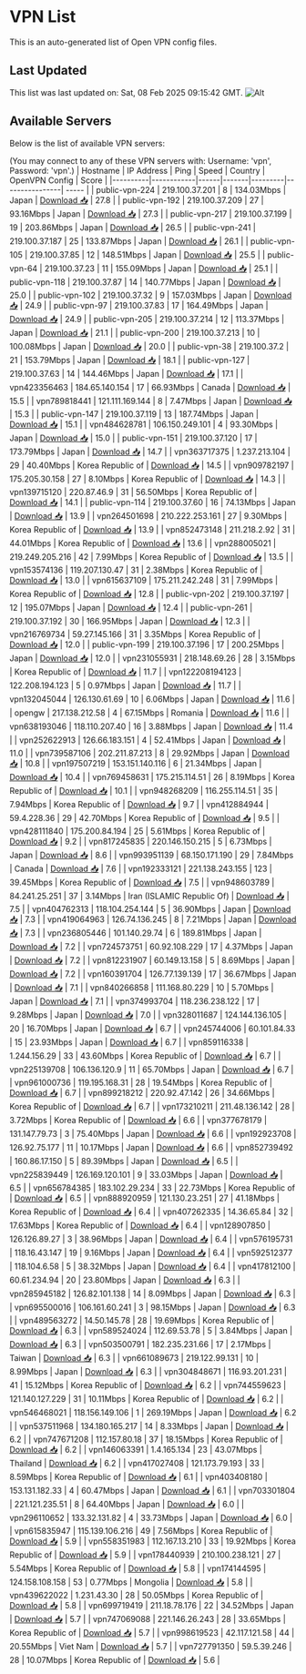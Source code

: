 # VPN List

This is an auto-generated list of Open VPN config files.

## Last Updated

This list was last updated on: Sat, 08 Feb 2025 09:15:42 GMT.
![Alt](https://repobeats.axiom.co/api/embed/186b98318ef1479477931607c1ad7d823f12451f.svg "Repobeats analytics image")

## Available Servers

Below is the list of available VPN servers:

(You may connect to any of these VPN servers with: Username: 'vpn', Password: 'vpn'.)
| Hostname | IP Address | Ping | Speed | Country | OpenVPN Config | Score |
|----------|------------|------|-------|---------|----------------| ----- |
| public-vpn-224 | 219.100.37.201 | 8 | 134.03Mbps | Japan | [Download 📥](./configs/server_0_JP.ovpn) | 27.8 |
| public-vpn-192 | 219.100.37.209 | 27 | 93.16Mbps | Japan | [Download 📥](./configs/server_1_JP.ovpn) | 27.3 |
| public-vpn-217 | 219.100.37.199 | 19 | 203.86Mbps | Japan | [Download 📥](./configs/server_2_JP.ovpn) | 26.5 |
| public-vpn-241 | 219.100.37.187 | 25 | 133.87Mbps | Japan | [Download 📥](./configs/server_3_JP.ovpn) | 26.1 |
| public-vpn-105 | 219.100.37.85 | 12 | 148.51Mbps | Japan | [Download 📥](./configs/server_4_JP.ovpn) | 25.5 |
| public-vpn-64 | 219.100.37.23 | 11 | 155.09Mbps | Japan | [Download 📥](./configs/server_5_JP.ovpn) | 25.1 |
| public-vpn-118 | 219.100.37.87 | 14 | 140.77Mbps | Japan | [Download 📥](./configs/server_6_JP.ovpn) | 25.0 |
| public-vpn-102 | 219.100.37.32 | 9 | 157.03Mbps | Japan | [Download 📥](./configs/server_7_JP.ovpn) | 24.9 |
| public-vpn-97 | 219.100.37.83 | 17 | 164.49Mbps | Japan | [Download 📥](./configs/server_8_JP.ovpn) | 24.9 |
| public-vpn-205 | 219.100.37.214 | 12 | 113.37Mbps | Japan | [Download 📥](./configs/server_9_JP.ovpn) | 21.1 |
| public-vpn-200 | 219.100.37.213 | 10 | 100.08Mbps | Japan | [Download 📥](./configs/server_10_JP.ovpn) | 20.0 |
| public-vpn-38 | 219.100.37.2 | 21 | 153.79Mbps | Japan | [Download 📥](./configs/server_11_JP.ovpn) | 18.1 |
| public-vpn-127 | 219.100.37.63 | 14 | 144.46Mbps | Japan | [Download 📥](./configs/server_12_JP.ovpn) | 17.1 |
| vpn423356463 | 184.65.140.154 | 17 | 66.93Mbps | Canada | [Download 📥](./configs/server_13_CA.ovpn) | 15.5 |
| vpn789818441 | 121.111.169.144 | 8 | 7.47Mbps | Japan | [Download 📥](./configs/server_14_JP.ovpn) | 15.3 |
| public-vpn-147 | 219.100.37.119 | 13 | 187.74Mbps | Japan | [Download 📥](./configs/server_15_JP.ovpn) | 15.1 |
| vpn484628781 | 106.150.249.101 | 4 | 93.30Mbps | Japan | [Download 📥](./configs/server_16_JP.ovpn) | 15.0 |
| public-vpn-151 | 219.100.37.120 | 17 | 173.79Mbps | Japan | [Download 📥](./configs/server_17_JP.ovpn) | 14.7 |
| vpn363717375 | 1.237.213.104 | 29 | 40.40Mbps | Korea Republic of | [Download 📥](./configs/server_18_KR.ovpn) | 14.5 |
| vpn909782197 | 175.205.30.158 | 27 | 8.10Mbps | Korea Republic of | [Download 📥](./configs/server_19_KR.ovpn) | 14.3 |
| vpn139715120 | 220.87.46.9 | 31 | 56.50Mbps | Korea Republic of | [Download 📥](./configs/server_20_KR.ovpn) | 14.1 |
| public-vpn-114 | 219.100.37.60 | 16 | 74.13Mbps | Japan | [Download 📥](./configs/server_21_JP.ovpn) | 13.9 |
| vpn264501698 | 210.222.253.161 | 27 | 9.30Mbps | Korea Republic of | [Download 📥](./configs/server_22_KR.ovpn) | 13.9 |
| vpn852473148 | 211.218.2.92 | 31 | 44.01Mbps | Korea Republic of | [Download 📥](./configs/server_23_KR.ovpn) | 13.6 |
| vpn288005021 | 219.249.205.216 | 42 | 7.99Mbps | Korea Republic of | [Download 📥](./configs/server_24_KR.ovpn) | 13.5 |
| vpn153574136 | 119.207.130.47 | 31 | 2.38Mbps | Korea Republic of | [Download 📥](./configs/server_25_KR.ovpn) | 13.0 |
| vpn615637109 | 175.211.242.248 | 31 | 7.99Mbps | Korea Republic of | [Download 📥](./configs/server_26_KR.ovpn) | 12.8 |
| public-vpn-202 | 219.100.37.197 | 12 | 195.07Mbps | Japan | [Download 📥](./configs/server_27_JP.ovpn) | 12.4 |
| public-vpn-261 | 219.100.37.192 | 30 | 166.95Mbps | Japan | [Download 📥](./configs/server_28_JP.ovpn) | 12.3 |
| vpn216769734 | 59.27.145.166 | 31 | 3.35Mbps | Korea Republic of | [Download 📥](./configs/server_29_KR.ovpn) | 12.0 |
| public-vpn-199 | 219.100.37.196 | 17 | 200.25Mbps | Japan | [Download 📥](./configs/server_30_JP.ovpn) | 12.0 |
| vpn231055931 | 218.148.69.26 | 28 | 3.15Mbps | Korea Republic of | [Download 📥](./configs/server_31_KR.ovpn) | 11.7 |
| vpn122208194123 | 122.208.194.123 | 5 | 0.97Mbps | Japan | [Download 📥](./configs/server_32_JP.ovpn) | 11.7 |
| vpn132045044 | 126.130.61.69 | 10 | 6.06Mbps | Japan | [Download 📥](./configs/server_33_JP.ovpn) | 11.6 |
| opengw | 217.138.212.58 | 4 | 67.15Mbps | Romania | [Download 📥](./configs/server_34_RO.ovpn) | 11.6 |
| vpn638193046 | 118.110.207.40 | 16 | 3.88Mbps | Japan | [Download 📥](./configs/server_35_JP.ovpn) | 11.4 |
| vpn252622913 | 126.66.183.151 | 4 | 52.41Mbps | Japan | [Download 📥](./configs/server_36_JP.ovpn) | 11.0 |
| vpn739587106 | 202.211.87.213 | 8 | 29.92Mbps | Japan | [Download 📥](./configs/server_37_JP.ovpn) | 10.8 |
| vpn197507219 | 153.151.140.116 | 6 | 21.34Mbps | Japan | [Download 📥](./configs/server_38_JP.ovpn) | 10.4 |
| vpn769458631 | 175.215.114.51 | 26 | 8.19Mbps | Korea Republic of | [Download 📥](./configs/server_39_KR.ovpn) | 10.1 |
| vpn948268209 | 116.255.114.51 | 35 | 7.94Mbps | Korea Republic of | [Download 📥](./configs/server_40_KR.ovpn) | 9.7 |
| vpn412884944 | 59.4.228.36 | 29 | 42.70Mbps | Korea Republic of | [Download 📥](./configs/server_41_KR.ovpn) | 9.5 |
| vpn428111840 | 175.200.84.194 | 25 | 5.61Mbps | Korea Republic of | [Download 📥](./configs/server_42_KR.ovpn) | 9.2 |
| vpn817245835 | 220.146.150.215 | 5 | 6.73Mbps | Japan | [Download 📥](./configs/server_43_JP.ovpn) | 8.6 |
| vpn993951139 | 68.150.171.190 | 29 | 7.84Mbps | Canada | [Download 📥](./configs/server_44_CA.ovpn) | 7.6 |
| vpn192333121 | 221.138.243.155 | 123 | 39.45Mbps | Korea Republic of | [Download 📥](./configs/server_45_KR.ovpn) | 7.5 |
| vpn948603789 | 84.241.25.251 | 37 | 3.14Mbps | Iran (ISLAMIC Republic Of) | [Download 📥](./configs/server_46_IR.ovpn) | 7.5 |
| vpn404762313 | 118.104.254.144 | 5 | 36.90Mbps | Japan | [Download 📥](./configs/server_47_JP.ovpn) | 7.3 |
| vpn419064963 | 126.74.136.245 | 8 | 7.21Mbps | Japan | [Download 📥](./configs/server_48_JP.ovpn) | 7.3 |
| vpn236805446 | 101.140.29.74 | 6 | 189.81Mbps | Japan | [Download 📥](./configs/server_49_JP.ovpn) | 7.2 |
| vpn724573751 | 60.92.108.229 | 17 | 4.37Mbps | Japan | [Download 📥](./configs/server_50_JP.ovpn) | 7.2 |
| vpn812231907 | 60.149.13.158 | 5 | 8.69Mbps | Japan | [Download 📥](./configs/server_51_JP.ovpn) | 7.2 |
| vpn160391704 | 126.77.139.139 | 17 | 36.67Mbps | Japan | [Download 📥](./configs/server_52_JP.ovpn) | 7.1 |
| vpn840266858 | 111.168.80.229 | 10 | 5.70Mbps | Japan | [Download 📥](./configs/server_53_JP.ovpn) | 7.1 |
| vpn374993704 | 118.236.238.122 | 17 | 9.28Mbps | Japan | [Download 📥](./configs/server_54_JP.ovpn) | 7.0 |
| vpn328011687 | 124.144.136.105 | 20 | 16.70Mbps | Japan | [Download 📥](./configs/server_55_JP.ovpn) | 6.7 |
| vpn245744006 | 60.101.84.33 | 15 | 23.93Mbps | Japan | [Download 📥](./configs/server_56_JP.ovpn) | 6.7 |
| vpn859116338 | 1.244.156.29 | 33 | 43.60Mbps | Korea Republic of | [Download 📥](./configs/server_57_KR.ovpn) | 6.7 |
| vpn225139708 | 106.136.120.9 | 11 | 65.70Mbps | Japan | [Download 📥](./configs/server_58_JP.ovpn) | 6.7 |
| vpn961000736 | 119.195.168.31 | 28 | 19.54Mbps | Korea Republic of | [Download 📥](./configs/server_59_KR.ovpn) | 6.7 |
| vpn899218212 | 220.92.47.142 | 26 | 34.66Mbps | Korea Republic of | [Download 📥](./configs/server_60_KR.ovpn) | 6.7 |
| vpn173210211 | 211.48.136.142 | 28 | 3.72Mbps | Korea Republic of | [Download 📥](./configs/server_61_KR.ovpn) | 6.6 |
| vpn377678179 | 131.147.79.73 | 3 | 75.40Mbps | Japan | [Download 📥](./configs/server_62_JP.ovpn) | 6.6 |
| vpn192923708 | 126.92.75.177 | 11 | 10.17Mbps | Japan | [Download 📥](./configs/server_63_JP.ovpn) | 6.6 |
| vpn852739492 | 160.86.17.150 | 5 | 89.39Mbps | Japan | [Download 📥](./configs/server_64_JP.ovpn) | 6.5 |
| vpn225839449 | 126.169.120.101 | 9 | 33.03Mbps | Japan | [Download 📥](./configs/server_65_JP.ovpn) | 6.5 |
| vpn656784385 | 183.102.29.234 | 33 | 22.73Mbps | Korea Republic of | [Download 📥](./configs/server_66_KR.ovpn) | 6.5 |
| vpn888920959 | 121.130.23.251 | 27 | 41.18Mbps | Korea Republic of | [Download 📥](./configs/server_67_KR.ovpn) | 6.4 |
| vpn407262335 | 14.36.65.84 | 32 | 17.63Mbps | Korea Republic of | [Download 📥](./configs/server_68_KR.ovpn) | 6.4 |
| vpn128907850 | 126.126.89.27 | 3 | 38.96Mbps | Japan | [Download 📥](./configs/server_69_JP.ovpn) | 6.4 |
| vpn576195731 | 118.16.43.147 | 19 | 9.16Mbps | Japan | [Download 📥](./configs/server_70_JP.ovpn) | 6.4 |
| vpn592512377 | 118.104.6.58 | 5 | 38.32Mbps | Japan | [Download 📥](./configs/server_71_JP.ovpn) | 6.4 |
| vpn417812100 | 60.61.234.94 | 20 | 23.80Mbps | Japan | [Download 📥](./configs/server_72_JP.ovpn) | 6.3 |
| vpn285945182 | 126.82.101.138 | 14 | 8.09Mbps | Japan | [Download 📥](./configs/server_73_JP.ovpn) | 6.3 |
| vpn695500016 | 106.161.60.241 | 3 | 98.15Mbps | Japan | [Download 📥](./configs/server_74_JP.ovpn) | 6.3 |
| vpn489563272 | 14.50.145.78 | 28 | 19.69Mbps | Korea Republic of | [Download 📥](./configs/server_75_KR.ovpn) | 6.3 |
| vpn589524024 | 112.69.53.78 | 5 | 3.84Mbps | Japan | [Download 📥](./configs/server_76_JP.ovpn) | 6.3 |
| vpn503500791 | 182.235.231.66 | 17 | 2.17Mbps | Taiwan | [Download 📥](./configs/server_77_TW.ovpn) | 6.3 |
| vpn661089673 | 219.122.99.131 | 10 | 8.99Mbps | Japan | [Download 📥](./configs/server_78_JP.ovpn) | 6.3 |
| vpn304848671 | 116.93.201.231 | 41 | 15.12Mbps | Korea Republic of | [Download 📥](./configs/server_79_KR.ovpn) | 6.2 |
| vpn744559623 | 121.140.127.229 | 31 | 10.11Mbps | Korea Republic of | [Download 📥](./configs/server_80_KR.ovpn) | 6.2 |
| vpn546468021 | 118.156.149.106 | 1 | 269.19Mbps | Japan | [Download 📥](./configs/server_81_JP.ovpn) | 6.2 |
| vpn537511968 | 134.180.165.217 | 14 | 8.33Mbps | Japan | [Download 📥](./configs/server_82_JP.ovpn) | 6.2 |
| vpn747671208 | 112.157.80.18 | 37 | 18.15Mbps | Korea Republic of | [Download 📥](./configs/server_83_KR.ovpn) | 6.2 |
| vpn146063391 | 1.4.165.134 | 23 | 43.07Mbps | Thailand | [Download 📥](./configs/server_84_TH.ovpn) | 6.2 |
| vpn417027408 | 121.173.79.193 | 33 | 8.59Mbps | Korea Republic of | [Download 📥](./configs/server_85_KR.ovpn) | 6.1 |
| vpn403408180 | 153.131.182.33 | 4 | 60.47Mbps | Japan | [Download 📥](./configs/server_86_JP.ovpn) | 6.1 |
| vpn703301804 | 221.121.235.51 | 8 | 64.40Mbps | Japan | [Download 📥](./configs/server_87_JP.ovpn) | 6.0 |
| vpn296110652 | 133.32.131.82 | 4 | 33.73Mbps | Japan | [Download 📥](./configs/server_88_JP.ovpn) | 6.0 |
| vpn615835947 | 115.139.106.216 | 49 | 7.56Mbps | Korea Republic of | [Download 📥](./configs/server_89_KR.ovpn) | 5.9 |
| vpn558351983 | 112.167.13.210 | 33 | 19.92Mbps | Korea Republic of | [Download 📥](./configs/server_90_KR.ovpn) | 5.9 |
| vpn178440939 | 210.100.238.121 | 27 | 5.54Mbps | Korea Republic of | [Download 📥](./configs/server_91_KR.ovpn) | 5.8 |
| vpn174144595 | 124.158.108.158 | 53 | 0.77Mbps | Mongolia | [Download 📥](./configs/server_92_MN.ovpn) | 5.8 |
| vpn439622022 | 1.231.43.30 | 28 | 50.05Mbps | Korea Republic of | [Download 📥](./configs/server_93_KR.ovpn) | 5.8 |
| vpn699719419 | 211.18.78.176 | 22 | 34.52Mbps | Japan | [Download 📥](./configs/server_94_JP.ovpn) | 5.7 |
| vpn747069088 | 221.146.26.243 | 28 | 33.65Mbps | Korea Republic of | [Download 📥](./configs/server_95_KR.ovpn) | 5.7 |
| vpn998619523 | 42.117.121.58 | 44 | 20.55Mbps | Viet Nam | [Download 📥](./configs/server_96_VN.ovpn) | 5.7 |
| vpn727791350 | 59.5.39.246 | 28 | 10.07Mbps | Korea Republic of | [Download 📥](./configs/server_97_KR.ovpn) | 5.6 |
